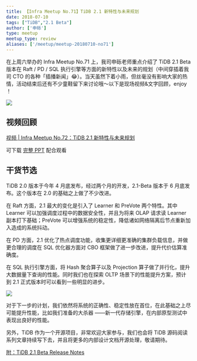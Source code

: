 ```yaml
---
title: 【Infra Meetup No.71】TiDB 2.1 新特性与未来规划 
date: 2018-07-10
tags: ["TiDB","2.1 Beta"]
author: ['申砾']
type: meetup
meetup_type: review
aliases: ['/meetup/meetup-20180710-no71']
---
```


在上周六举办的 Infra Meetup No.71 上，我司申砾老师重点介绍了 TiDB 2.1 Beta 版本在 Raft / PD / SQL 执行引擎等方面的新特性以及未来的规划（中间穿插着我司 CTO 的各种「插播新闻」😂）。当天虽然下着小雨，但丝毫没有影响大家的热情，活动结束后还有不少童鞋留下来讨论哦～以下是现场视频&文字回顾，enjoy ！

![](https://upload-images.jianshu.io/upload_images/542677-0a32562c24e2df28?imageMogr2/auto-orient/strip%7CimageView2/2/w/1240)


## 视频回顾

[视频 | Infra Meetup No.72：TiDB 2.1 新特性与未来规划](https://www.bilibili.com/video/av40442562)

可下载 [完整 PPT](https://eyun.baidu.com/s/3ggd9wY3) 配合观看

## 干货节选

TiDB 2.0 版本于今年 4 月底发布，经过两个月的开发，2.1-Beta 版本于 6 月底发布。这个版本在 2.0 的基础之上做了不少改进。

在 Raft 方面，2.1 最大的变化是引入了 Learner 和 PreVote 两个特性。其中 Learner 可以加强调度过程中的数据安全性，并且为将来 OLAP 请求读 Learner 副本打下基础；PreVote 可以增强系统的稳定性，降低诸如网络隔离后节点重新加入造成的系统抖动。

在 PD 方面，2.1 优化了热点调度功能，收集更详细更准确的集群负载信息，并做更合理的调度在 SQL 优化器方面对 CBO 框架做了进一步改进，提升代价估算准确度。

在 SQL 执行引擎方面，将 Hash 聚合算子以及 Projection 算子做了并行化，提升大数据量下查询的性能。同时我们也在探索 OLTP 场景下的性能提升方案，预计到 2.1 正式版本时可以看到一些明显的进步。

![](https://upload-images.jianshu.io/upload_images/542677-43a69335f5894b62?imageMogr2/auto-orient/strip%7CimageView2/2/w/1240)


对于下一步的计划，我们依然将系统的正确性、稳定性放在首位，在此基础之上尽可能提升性能，比如我们准备的大杀器 ——新一代存储引擎，在内部原型测试中表现出良好的性能。

另外，TiDB 作为一个开源项目，非常欢迎大家参与，我们也会将 TiDB 源码阅读系列文章持续写下去，并且将更多的内部设计文档开源处理，敬请期待。

[附：TiDB 2.1 Beta Release Notes](https://github.com/pingcap/docs/blob/master/releases/21beta.md)


